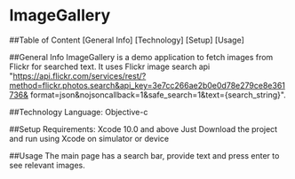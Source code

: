 # ImageGallery

##Table of Content
[General Info]
[Technology]
[Setup]
[Usage]

##General Info
ImageGallery is a demo application to fetch images from Flickr for searched text. It uses Flickr image search api "https://api.flickr.com/services/rest/?method=flickr.photos.search&api_key=3e7cc266ae2b0e0d78e279ce8e361736&
format=json&nojsoncallback=1&safe_search=1&text={search_string}".

##Technology
Language: Objective-c

##Setup
Requirements: Xcode 10.0 and above
Just Download the project and run using Xcode on simulator or device

##Usage
The main page has a search bar, provide text and press enter to see relevant images.
